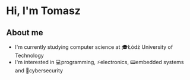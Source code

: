 <h1> Hi, I'm Tomasz </h1>
<h2> About me </h2>
<ul>
<li> I'm currently studying computer science at 🎓Łódź University of Technology </li>
<li> I'm interested in 💻️programming, ⚡️electronics, 📟embedded systems and 🔐️cybersecurity </li>
</ul>
